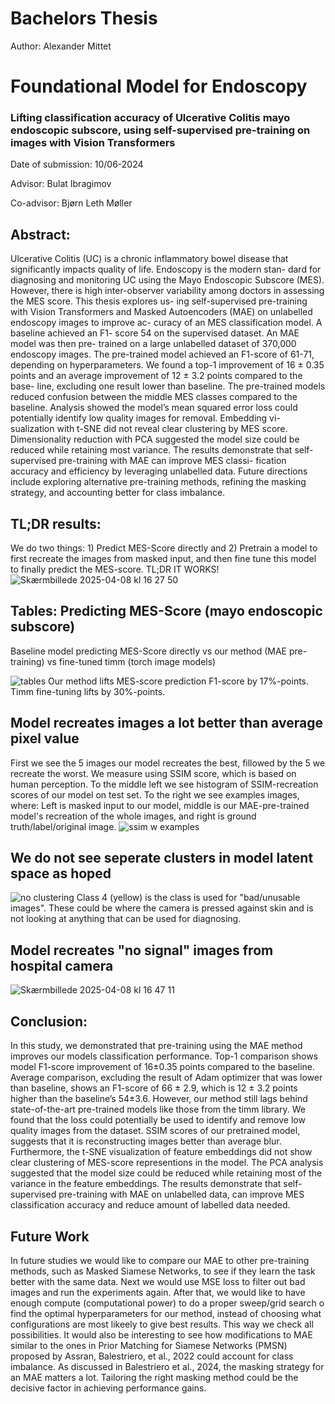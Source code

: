 # Bachelors Thesis
Author: Alexander Mittet

# Foundational Model for Endoscopy

### Lifting classification accuracy of Ulcerative Colitis mayo endoscopic subscore, using self-supervised pre-training on images with Vision Transformers

Date of submission: 10/06-2024

Advisor: Bulat Ibragimov

Co-advisor: Bjørn Leth Møller

## Abstract: 

Ulcerative Colitis (UC) is a chronic inflammatory bowel disease that
significantly impacts quality of life. Endoscopy is the modern stan-
dard for diagnosing and monitoring UC using the Mayo Endoscopic
Subscore (MES). However, there is high inter-observer variability
among doctors in assessing the MES score. This thesis explores us-
ing self-supervised pre-training with Vision Transformers and Masked
Autoencoders (MAE) on unlabelled endoscopy images to improve ac-
curacy of an MES classification model. A baseline achieved an F1-
score 54 on the supervised dataset. An MAE model was then pre-
trained on a large unlabelled dataset of 370,000 endoscopy images.
The pre-trained model achieved an F1-score of 61-71, depending on
hyperparameters. We found a top-1 improvement of 16 ± 0.35 points
and an average improvement of 12 ± 3.2 points compared to the base-
line, excluding one result lower than baseline. The pre-trained models
reduced confusion between the middle MES classes compared to the
baseline. Analysis showed the model’s mean squared error loss could
potentially identify low quality images for removal. Embedding vi-
sualization with t-SNE did not reveal clear clustering by MES score.
Dimensionality reduction with PCA suggested the model size could
be reduced while retaining most variance. The results demonstrate
that self-supervised pre-training with MAE can improve MES classi-
fication accuracy and efficiency by leveraging unlabelled data. Future
directions include exploring alternative pre-training methods, refining
the masking strategy, and accounting better for class imbalance.

## TL;DR results:
We do two things: 1) Predict MES-Score directly and 2) Pretrain a model to first recreate the images from masked input, and then fine tune this model to finally predict the MES-score. 
TL;DR IT WORKS!
![Skærmbillede 2025-04-08 kl  16 27 50](https://github.com/user-attachments/assets/6d66dc3c-440d-4006-9d7a-a023befe1f76)

## Tables: Predicting MES-Score (mayo endoscopic subscore) 
Baseline model predicting MES-Score directly vs our method (MAE pre-training) vs fine-tuned timm (torch image models)

![tables](https://github.com/user-attachments/assets/3925a43a-09ee-4a8a-9cb0-ab899cafb0f1)
Our method lifts MES-score prediction F1-score by 17%-points. Timm fine-tuning lifts by 30%-points.


## Model recreates images a lot better than average pixel value
First we see the 5 images our model recreates the best, fillowed by the 5 we recreate the worst.
We measure using SSIM score, which is based on human perception. To the middle left we see histogram of SSIM-recreation scores of our model on test set.
To the right we see examples images, where: 
Left is masked input to our model, middle is our MAE-pre-trained model's recreation of the whole images, and right is ground truth/label/original image.
![ssim w examples](https://github.com/user-attachments/assets/e3c302ef-908b-4180-8441-71f2b1bb69a6)


## We do not see seperate clusters in model latent space as hoped
![no clustering](https://github.com/user-attachments/assets/c65264f5-7414-4341-91a4-7ca6c36abb43)
Class 4 (yellow) is the class is used for "bad/unusable images". These could be where the camera is pressed against skin and is not looking at anything that can be used for diagnosing.


## Model recreates "no signal" images from hospital camera
![Skærmbillede 2025-04-08 kl  16 47 11](https://github.com/user-attachments/assets/ab9cfed7-67a1-4965-916b-650713fa9064)


## Conclusion:
In this study, we demonstrated that pre-training using the MAE method improves our models
classification performance. Top-1 comparison shows model F1-score improvement of 16±0.35
points compared to the baseline. Average comparison, excluding the result of Adam optimizer
that was lower than baseline, shows an F1-score of 66 ± 2.9, which is 12 ± 3.2 points higher
than the baseline’s 54±3.6. However, our method still lags behind state-of-the-art pre-trained
models like those from the timm library. We found that the loss could potentially be used
to identify and remove low quality images from the dataset. SSIM scores of our pretrained
model, suggests that it is reconstructing images better than average blur. Furthermore,
the t-SNE visualization of feature embeddings did not show clear clustering of MES-score
representions in the model. The PCA analysis suggested that the model size could be reduced
while retaining most of the variance in the feature embeddings. The results demonstrate that
self-supervised pre-training with MAE on unlabelled data, can improve MES classification
accuracy and reduce amount of labelled data needed.

## Future Work
In future studies we would like to compare our MAE to other pre-training methods, such as
Masked Siamese Networks, to see if they learn the task better with the same data. Next we
would use MSE loss to filter out bad images and run the experiments again. After that, we
would like to have enough compute (computational power) to do a proper sweep/grid search
o find the optimal hyperparameters for our method, instead of choosing what configurations
are most likeely to give best results. This way we check all possibilities.
It would also be interesting to see how modifications to MAE similar to the ones in Prior
Matching for Siamese Networks (PMSN) proposed by Assran, Balestriero, et al., 2022 could
account for class imbalance.
As discussed in Balestriero et al., 2024, the masking strategy for an MAE matters a lot.
Tailoring the right masking method could be the decisive factor in achieving performance
gains.
